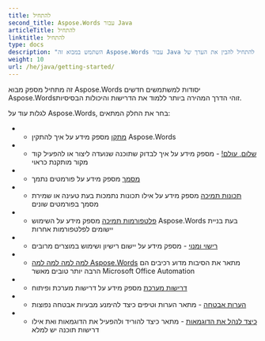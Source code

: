 ```yaml
---
title: להתחיל
second_title: Aspose.Words עבור Java
articleTitle: להתחיל
linktitle: להתחיל
type: docs
description: "השתמש במבוא זה Aspose.Words עבור Java יסודות להתחיל להבין את הערך של Aspose.Words לעסק שלך."
weight: 10
url: /he/java/getting-started/
---
```


זה מתחיל מספק מבוא Aspose.Words יסודות למשתמשים חדשים Aspose.Wordsזוהי הדרך המהירה ביותר ללמוד את הדרישות והיכולות הבסיסיות.

לגלות עוד על Aspose.Words, בחר את החלק המתאים:

- - [מתקן](/words/he/java/installation/) מספק מידע על איך להתקין Aspose.Words
- - [שלום, עולם!](/words/he/java/hello-world/) - מספק מידע על איך לבדוק שתוכנה שנועדה ליצור או להפעיל קוד מקור מותקנת כראוי
- - [מסמך](/words/he/java/supported-document-formats/) מספק מידע על פורמטים נתמך
- - [תכונות תמיכה](/words/he/java/features/) מספק מידע על אילו תכונות נתמכות בעת טעינה או שמירת מסמך בפורמטים שונים
- - [פלטפורמות תמיכה](/words/java/platforms-and-interoperability/) מספק מידע על השימוש Aspose.Words בעת בניית יישומים לפלטפורמות אחרות
- - [רישוי ומנוי](/words/he/java/licensing/) - מספק מידע על יישום רישיון ושימוש במוצרים מרובים
- - [למה למה למה למה Aspose.Words](/words/java/aspose-words-or-other-solutions/) מתאר את הסיבות מדוע רכיבים הם הרבה יותר טובים מאשר Microsoft Office Automation
- - [דרישות מערכת](/words/he/java/system-requirements/) מספק מידע על דרישות מערכת ופיתוח
- - [הערות אבטחה](/words/he/java/security/) - מתאר הערות וטיפים כיצד להימנע מבעיות אבטחה נפוצות
- - [כיצד לנהל את הדוגמאות](/words/he/java/how-to-run-the-examples/) - מתאר כיצד להוריד ולהפעיל את הדוגמאות ואת אילו דרישות תוכנה יש למלא
